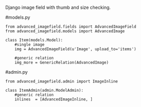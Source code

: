 Django image field with thumb and size checking.


#models.py

    from advanced_imagefield.fields import AdvancedImageField
    from advanced_imagefield.models import AdvancedImage

    class Item(models.Model):
        #single image
        img = AdvancedImageField(u'Image', upload_to='items')

        #generic relation
        img_more = GenericRelation(AdvancedImage)



#admin.py

    from advanced_imagefield.admin import ImageInline

    class ItemAdmin(admin.ModelAdmin):
        #generic relation
        inlines  = [AdvancedImageInline, ]